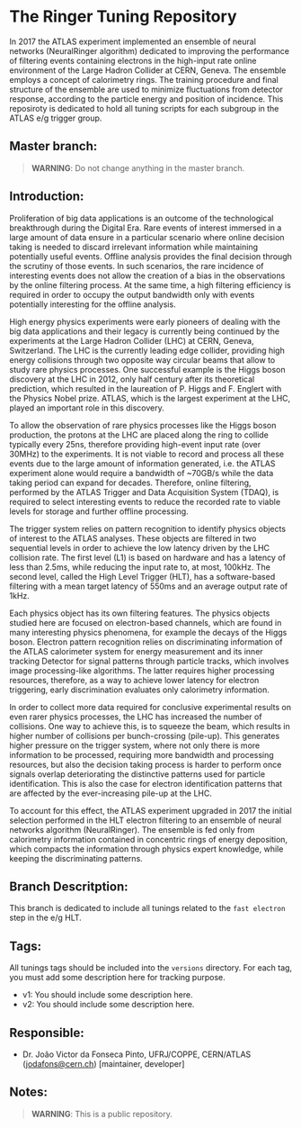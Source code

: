 
# The Ringer Tuning Repository

In 2017 the ATLAS experiment implemented an ensemble of neural networks
(NeuralRinger algorithm) dedicated to improving the performance of filtering
events containing electrons in the high-input rate online environment of the
Large Hadron Collider at CERN, Geneva. The ensemble employs a concept of
calorimetry rings. The training procedure and final structure of the ensemble
are used to minimize fluctuations from detector response, according to the
particle energy and position of incidence. This reposiroty is dedicated to hold
all tuning scripts for each subgroup in the ATLAS e/g trigger group. 

## Master branch:

> **WARNING**: Do not change anything in the master branch.


## Introduction:

Proliferation of big data applications is an outcome of the technological
breakthrough during the Digital Era. Rare events of interest immersed in a
large amount of data ensure in a particular scenario where online decision
taking is needed to discard irrelevant information while maintaining
potentially useful events. Offline analysis provides the final decision through
the scrutiny of those events. In such scenarios, the rare incidence of
interesting events does not allow the creation of a bias in the observations by
the online filtering process. At the same time, a high filtering efficiency is
required in order to occupy the output bandwidth only with events potentially
interesting for the offline analysis.

High energy physics experiments were early pioneers of dealing with the big
data applications and their legacy is currently being continued by the
experiments at the Large Hadron Collider (LHC) at CERN, Geneva, Switzerland.
The LHC is the currently leading edge collider, providing high energy
collisions through two opposite way circular beams that allow to study rare
physics processes.  One successful example is the Higgs boson discovery at the
LHC in 2012, only half century after its theoretical prediction, which resulted
in the laureation of P.  Higgs and F. Englert with the Physics Nobel prize.
ATLAS, which is the largest experiment at the LHC, played an important role in
this discovery.

To allow the observation of rare physics processes like the Higgs boson
production, the protons at the LHC are placed along the ring to collide
typically every 25ns, therefore providing high-event input rate (over 30MHz) to
the experiments. It is not viable to record and process all these events due to
the large amount of information generated, i.e. the ATLAS experiment alone
would require a bandwidth of ~70GB/s while the data taking period can expand
for decades. Therefore, online filtering, performed by the ATLAS Trigger and
Data Acquisition System (TDAQ), is required to select interesting events to
reduce the recorded rate to viable levels for storage and further offline
processing.

The trigger system relies on pattern recognition to identify physics objects of
interest to the ATLAS analyses. These objects are filtered in two sequential
levels in order to achieve the low latency driven by the LHC collision rate.
The first level (L1) is based on hardware and has a latency of less than 2.5ms,
while reducing the input rate to, at most, 100kHz.  The second level, called
the High Level Trigger (HLT), has a software-based filtering with a mean target
latency of 550ms and an average output rate of 1kHz.

Each physics object has its own filtering features.  The physics objects
studied here are focused on electron-based channels, which are found in many
interesting physics phenomena, for example the decays of the Higgs boson.
Electron pattern recognition relies on discriminating information of the ATLAS
calorimeter system for energy measurement and its inner tracking Detector for
signal patterns through particle tracks, which involves image processing-like
algorithms. The latter requires higher processing resources, therefore, as a
way to achieve lower latency for electron triggering, early discrimination
evaluates only calorimetry information.

In order to collect more data required for conclusive experimental results on
even rarer physics processes, the LHC has increased the number of collisions.
One way to achieve this, is to squeeze the beam, which results in higher number
of collisions per bunch-crossing (pile-up). This generates higher pressure on
the trigger system, where not only there is more information to be processed,
requiring more bandwidth and processing resources, but also the decision taking
process is harder to perform once signals overlap deteriorating the distinctive
patterns used for particle identification.  This is also the case for electron
identification patterns that are affected by the ever-increasing pile-up at the
LHC.

To account for this effect, the ATLAS experiment upgraded in 2017 the initial
selection performed in the HLT electron filtering to an ensemble of neural
networks algorithm (NeuralRinger). The ensemble is fed only from calorimetry
information contained in concentric rings of energy deposition, which compacts
the information through physics expert knowledge, while keeping the
discriminating patterns.

## Branch Descritption:

This branch is dedicated to include all tunings related to the `fast electron` step in the e/g HLT.


## Tags:

All tunings tags should be included into the `versions` directory. For each tag, you must add some description here
for tracking purpose.

- v1: You should include some description here.
- v2: You should include some description here.


## Responsible:

- Dr. João Victor da Fonseca Pinto, UFRJ/COPPE, CERN/ATLAS (jodafons@cern.ch) [maintainer, developer]


## Notes:

> **WARNING**: This is a public repository.

